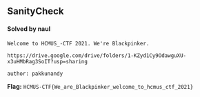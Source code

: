 ## SanityCheck

#### Solved by naul

```
Welcome to HCMUS_-CTF 2021. We're Blackpinker.

https://drive.google.com/drive/folders/1-KZyd1Cy9OdawguXU-x3uHMbRag3SoIT?usp=sharing

author: pakkunandy
```

**Flag:** `HCMUS-CTF{We_are_Blackpinker_welcome_to_hcmus_ctf_2021}`
